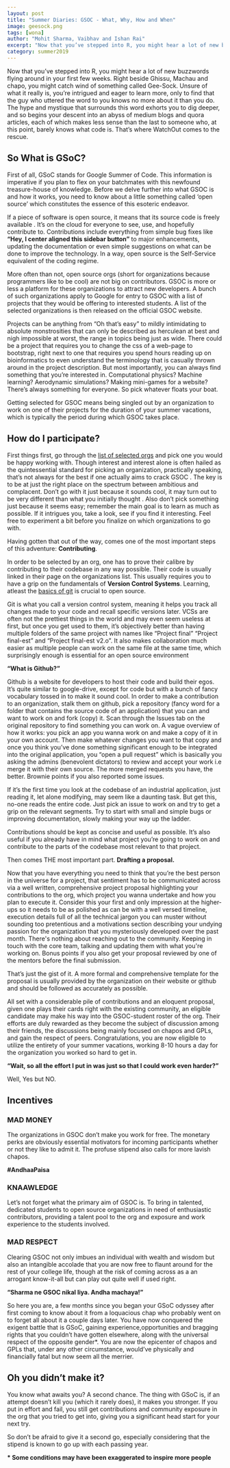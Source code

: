 ```yaml
---
layout: post
title: "Summer Diaries: GSOC - What, Why, How and When"
image: geesock.png
tags: [wona]
author: "Mohit Sharma, Vaibhav and Ishan Rai"
excerpt: "Now that you’ve stepped into R, you might hear a lot of new buzzwords flying around in your first few weeks. Right beside Ghissu, Machau and chapo, you might catch wind of something called Gee-Sock."
category: summer2019
---
```


Now that you’ve stepped into R, you might hear a lot of new buzzwords flying around in your first few weeks. Right beside Ghissu, Machau and chapo, you might catch wind of something called Gee-Sock. Unsure of what it really is, you’re intrigued and eager to learn more, only to find that the guy who uttered the word to you knows no more about it than you do. The hype and mystique that surrounds this word exhorts you to dig deeper, and so begins your descent into an abyss of medium blogs and quora articles, each of which makes less sense than the last to someone who, at this point, barely knows what code is. That’s where WatchOut comes to the rescue.

## So What is GSoC?

First of all, GSoC stands for Google Summer of Code. This information is imperative if you plan to flex on your batchmates with this newfound treasure-house of knowledge. Before we delve further into what GSOC is and how it works, you need to know about a little something called ‘open source’ which constitutes the essence of this esoteric endeavor.

If a piece of software is open source, it means that its source code is freely available . It’s on the cloud for everyone to see, use, and hopefully contribute to. Contributions include everything from simple bug fixes like **“Hey, I center aligned this sidebar button”** to major enhancements, updating the documentation or even simple suggestions on what can be done to improve the technology. In a way, open source is the Self-Service equivalent of the coding regime.

More often than not, open source orgs (short for organizations because programmers like to be cool) are not big on contributors. GSOC is more or less a platform for these organizations to attract new developers. A bunch of such organizations apply to Google for entry to GSOC with a list of projects that they would be offering to interested students. A list of the selected organizations is then released on the official GSOC website.

Projects can be anything from “Oh that’s easy” to mildly intimidating to absolute monstrosities that can only be described as herculean at best and nigh impossible at worst, the range in topics being just as wide. There could be a project that requires you to change the css of a web-page to bootstrap, right next to one that requires you spend hours reading up on bioinformatics to even understand the terminology that is casually thrown around in the project description. But most importantly, you can always find something that you’re interested in. Computational physics? Machine learning? Aerodynamic simulations? Making mini-games for a website? There’s always something for everyone. So pick whatever floats your boat.

Getting selected for GSOC means being singled out by an organization to work on one of their projects for the duration of your summer vacations, which is typically the period during which GSOC takes place.

## How do I participate?

First things first, go through the <span style="text-decoration:underline">[list of selected orgs](https://summerofcode.withgoogle.com/organizations/)</span> and pick one you would be happy working with. Though interest and interest alone is often hailed as the quintessential standard for picking an organization, practically speaking, that’s not always for the best if one actually aims to crack GSOC . The key is to be at just the right place on the spectrum between ambitious and complacent. Don’t go with it just because it sounds cool, it may turn out to be very different than what you initially thought . Also don’t pick something just because it seems easy; remember the main goal is to learn as much as possible. If it intrigues you, take a look, see if you find it interesting. Feel free to experiment a bit before you finalize on which organizations to go with.

Having gotten that out of the way, comes one of the most important steps of this adventure: **Contributing**.

In order to be selected by an org, one has to prove their calibre by contributing to their codebase in any way possible. Their code is usually linked in their page on the organizations list. This usually requires you to have a grip on the fundamentals of **Version Control Systems**. Learning, atleast the <span style="text-decoration:underline">[basics of git](https://www.atlassian.com/git)</span> is crucial to open source.

Git is what you call a version control system, meaning it helps you track all changes made to your code and recall specific versions later. VCSs are often not the prettiest things in the world and may even seem useless at first, but once you get used to them, it’s objectively better than having multiple folders of the same project with names like “Project final” “Project final-est” and “Project final-est v2.o”. It also makes collaboration much easier as multiple people can work on the same file at the same time, which surprisingly enough is essential for an open source environment

**“What is Github?”**

Github is a website for developers to host their code and build their egos. It’s quite similar to google-drive, except for code but with a bunch of fancy vocabulary tossed in to make it sound cool. In order to make a contribution to an organization, stalk them on github, pick a repository (fancy word for a folder that contains the source code of an application) that you can and want to work on and fork (copy)  it. Scan through the Issues tab on the original repository to find something you can work on. A vague overview of how it works: you pick an app you wanna work on and make a copy of it in your own account. Then make whatever changes you want to that copy and once you think you’ve done something significant enough to be integrated into the original application, you “open a pull request” which is basically you asking the admins (benevolent dictators)  to review and accept your work i.e merge it with their own source. The more merged requests you have, the better. Brownie points if you also reported some issues.

If it’s the first time you look at the codebase of an industrial application, just reading it, let alone modifying, may seem like a daunting task. But get this, no-one reads the entire code. Just pick an issue to work on and try to get a grip on the relevant segments. Try to start with small and simple bugs or improving documentation, slowly making your way up the ladder.

Contributions should be kept as concise and useful as possible. It’s also useful if you already have in mind what project you’re going to work on and contribute to the parts of the codebase most relevant to that project.

Then comes THE most important part. **Drafting a proposal.**

Now that you have everything you need to think that you’re the best person in the universe for a project, that sentiment has to be communicated across via a well written, comprehensive project proposal highlighting your contributions to the org, which project you wanna undertake and how you plan to execute it. Consider this your first and only impression at the higher-ups so it needs to be as polished as can be with a well versed timeline, execution details full of all the technical jargon you can muster without sounding too pretentious and a motivations section describing your undying passion for the organization that you mysteriously developed over the past month. There's nothing about reaching out to the community. Keeping in touch with the core team, talking and updating them with what you're working on. Bonus points if you also get your proposal reviewed by one of the mentors before the final submission.

That’s just the gist of it. A more formal and comprehensive template for the proposal is usually provided by the organization on their website or github and should be followed as accurately as possible.

All set with a considerable pile of contributions and an eloquent proposal, given one plays their cards right with the existing community, an eligible candidate may make his way into the GSOC-student roster of the org. Their efforts are duly rewarded as they  become the subject of discussion among their friends, the discussions being mainly focused on chapos and GPLs, and gain the respect of peers. Congratulations, you are now eligible to utilize the entirety of your summer vacations, working 8-10 hours a day for the organization you worked so hard to get in.

**“Wait, so all the effort I put in was just so that I could work even harder?”**

Well, Yes but NO.

## Incentives

### MAD MONEY

The organizations in GSOC don’t make you work for free. The monetary perks are obviously essential motivators for incoming participants whether or not they like to admit it. The profuse stipend also calls for more lavish chapos.

**\#AndhaaPaisa**

### KNAAWLEDGE

Let’s not forget what the primary aim of GSOC is. To bring in talented, dedicated students to open source organizations in need of enthusiastic contributors, providing a talent pool to the org and exposure and work experience to the students involved. 

### MAD RESPECT

Clearing GSOC not only imbues an individual with wealth and wisdom but also an intangible accolade that you are now free to flaunt around for the rest of your college life, though at the risk of coming across as a an arrogant know-it-all but can play out quite well if used right.

**“Sharma ne GSOC nikal liya. Andha machaya!”**

So here you are, a few months since you began your GSoC odyssey after first coming to know about it from a loquacious chap who probably  went on to forget all about it a couple days later. You have now conquered the exigent battle that is GSoC,  gaining experience,opportunities and bragging rights that you couldn’t have gotten elsewhere, along with the universal respect of the opposite gender*. You are now the epicenter of chapos and GPLs that, under any other circumstance, would’ve physically and financially fatal but now seem all the merrier.

## Oh you didn’t make it? 

You know what awaits you? A second chance. The thing with GSoC is, if an attempt doesn’t kill you (which it rarely does), it makes you stronger. If you put in effort and fail, you still get contributions and community exposure in the org that you tried to get into, giving you a significant head start for your next try. 

So don’t be afraid to give it a second go, especially considering that the stipend is known to go up with each passing year. 

**\* Some conditions may have been exaggerated to inspire more people**
